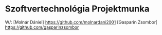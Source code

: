 # Szoftvertechnológia Projektmunka 

W/:
[Molnár Dániel] https://github.com/molnardani2001
[Gasparin Zsombor] https://github.com/gasparinzsombor
